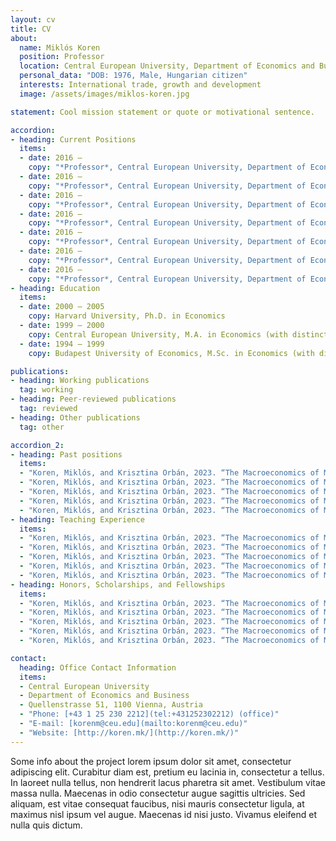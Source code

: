 ```yaml
---
layout: cv
title: CV
about:
  name: Miklós Koren
  position: Professor
  location: Central European University, Department of Economics and Business
  personal_data: "DOB: 1976, Male, Hungarian citizen"
  interests: International trade, growth and development
  image: /assets/images/miklos-koren.jpg

statement: Cool mission statement or quote or motivational sentence.

accordion:
- heading: Current Positions
  items: 
  - date: 2016 –
    copy: "*Professor*, Central European University, Department of Economics and Business"
  - date: 2016 –
    copy: "*Professor*, Central European University, Department of Economics and Business"
  - date: 2016 –
    copy: "*Professor*, Central European University, Department of Economics and Business"
  - date: 2016 –
    copy: "*Professor*, Central European University, Department of Economics and Business"
  - date: 2016 –
    copy: "*Professor*, Central European University, Department of Economics and Business"
  - date: 2016 –
    copy: "*Professor*, Central European University, Department of Economics and Business"
  - date: 2016 –
    copy: "*Professor*, Central European University, Department of Economics and Business"
- heading: Education
  items: 
  - date: 2000 – 2005
    copy: Harvard University, Ph.D. in Economics
  - date: 1999 – 2000
    copy: Central European University, M.A. in Economics (with distinction)
  - date: 1994 – 1999
    copy: Budapest University of Economics, M.Sc. in Economics (with distinction)

publications:
- heading: Working publications
  tag: working
- heading: Peer-reviewed publications
  tag: reviewed
- heading: Other publications
  tag: other

accordion_2:
- heading: Past positions
  items:
  - "Koren, Miklós, and Krisztina Orbán, 2023. “The Macroeconomics of Managers: Supply, Selection, and Competition .”"
  - "Koren, Miklós, and Krisztina Orbán, 2023. “The Macroeconomics of Managers: Supply, Selection, and Competition .”"
  - "Koren, Miklós, and Krisztina Orbán, 2023. “The Macroeconomics of Managers: Supply, Selection, and Competition .”"
  - "Koren, Miklós, and Krisztina Orbán, 2023. “The Macroeconomics of Managers: Supply, Selection, and Competition .”"
  - "Koren, Miklós, and Krisztina Orbán, 2023. “The Macroeconomics of Managers: Supply, Selection, and Competition .”"
- heading: Teaching Experience
  items:
  - "Koren, Miklós, and Krisztina Orbán, 2023. “The Macroeconomics of Managers: Supply, Selection, and Competition .”"
  - "Koren, Miklós, and Krisztina Orbán, 2023. “The Macroeconomics of Managers: Supply, Selection, and Competition .”"
  - "Koren, Miklós, and Krisztina Orbán, 2023. “The Macroeconomics of Managers: Supply, Selection, and Competition .”"
  - "Koren, Miklós, and Krisztina Orbán, 2023. “The Macroeconomics of Managers: Supply, Selection, and Competition .”"
  - "Koren, Miklós, and Krisztina Orbán, 2023. “The Macroeconomics of Managers: Supply, Selection, and Competition .”"
- heading: Honors, Scholarships, and Fellowships
  items:
  - "Koren, Miklós, and Krisztina Orbán, 2023. “The Macroeconomics of Managers: Supply, Selection, and Competition .”"
  - "Koren, Miklós, and Krisztina Orbán, 2023. “The Macroeconomics of Managers: Supply, Selection, and Competition .”"
  - "Koren, Miklós, and Krisztina Orbán, 2023. “The Macroeconomics of Managers: Supply, Selection, and Competition .”"
  - "Koren, Miklós, and Krisztina Orbán, 2023. “The Macroeconomics of Managers: Supply, Selection, and Competition .”"
  - "Koren, Miklós, and Krisztina Orbán, 2023. “The Macroeconomics of Managers: Supply, Selection, and Competition .”"

contact:
  heading: Office Contact Information
  items:
  - Central European University
  - Department of Economics and Business
  - Quellenstrasse 51, 1100 Vienna, Austria
  - "Phone: [+43 1 25 230 2212](tel:+431252302212) (office)"
  - "E-mail: [korenm@ceu.edu](mailto:korenm@ceu.edu)"
  - "Website: [http://koren.mk/](http://koren.mk/)"
---
```


Some info about the project lorem ipsum dolor sit amet, consectetur adipiscing elit. Curabitur diam est, pretium eu lacinia in, consectetur a tellus. In laoreet nulla tellus, non hendrerit lacus pharetra sit amet. Vestibulum vitae massa nulla. Maecenas in odio consectetur augue sagittis ultricies. Sed aliquam, est vitae consequat faucibus, nisi mauris consectetur ligula, at maximus nisl ipsum vel augue. Maecenas id nisi justo. Vivamus eleifend et nulla quis dictum.